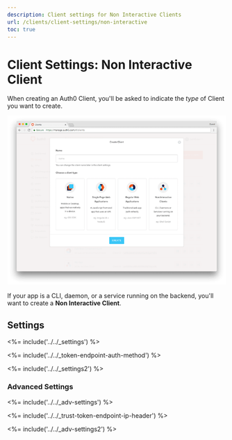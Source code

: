 ```yaml
---
description: Client settings for Non Interactive Clients
url: /clients/client-settings/non-interactive
toc: true
---
```


# Client Settings: Non Interactive Client

When creating an Auth0 Client, you'll be asked to indicate the *type* of Client you want to create. 

![Window for selecting client type](/media/articles/clients/create-clients.png)

If your app is a CLI, daemon, or a service running on the backend, you'll want to create a **Non Interactive Client**.

## Settings

<%= include('../../_settings') %>

<%= include('../../_token-endpoint-auth-method') %>

<%= include('../../_settings2') %>

### Advanced Settings

<%= include('../../_adv-settings') %>

<%= include('../../_trust-token-endpoint-ip-header') %>

<%= include('../../_adv-settings2') %>